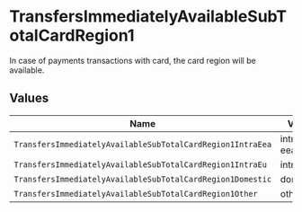 # TransfersImmediatelyAvailableSubTotalCardRegion1

In case of payments transactions with card, the card region will be available.


## Values

| Name                                                       | Value                                                      |
| ---------------------------------------------------------- | ---------------------------------------------------------- |
| `TransfersImmediatelyAvailableSubTotalCardRegion1IntraEea` | intra-eea                                                  |
| `TransfersImmediatelyAvailableSubTotalCardRegion1IntraEu`  | intra-eu                                                   |
| `TransfersImmediatelyAvailableSubTotalCardRegion1Domestic` | domestic                                                   |
| `TransfersImmediatelyAvailableSubTotalCardRegion1Other`    | other                                                      |